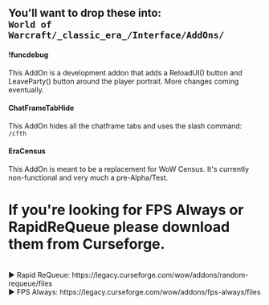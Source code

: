 <h2>You'll want to drop these into:<br> 
  <code>World of Warcraft/_classic_era_/Interface/AddOns/</code></h2>

<h4>!funcdebug</h4> This AddOn is a development addon that adds a ReloadUI() button and LeaveParty() button around the player portrait. More changes coming eventually.<br>
<h4>ChatFrameTabHide</h4> This AddOn hides all the chatframe tabs and uses the slash command: <code>/cfth</code> <br>
<h4>EraCensus</h4> This AddOn is meant to be a replacement for WoW Census. It's currently non-functional and very much a pre-Alpha/Test.<p><h1></h1>

<h1>If you're looking for FPS Always or RapidReQueue please download them from Curseforge.</h1><br>
▶ Rapid ReQueue: https://legacy.curseforge.com/wow/addons/random-requeue/files<br>
▶ FPS Always: https://legacy.curseforge.com/wow/addons/fps-always/files
